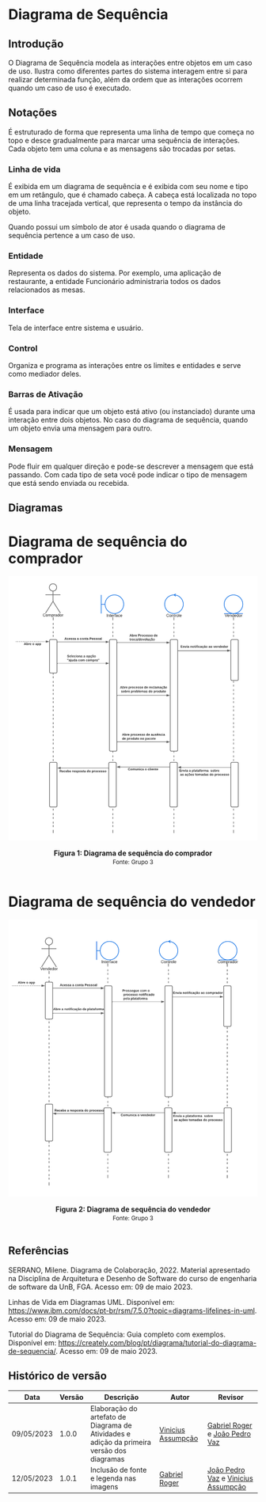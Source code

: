 # Diagrama de Sequência

## Introdução

O Diagrama de Sequência modela as interações entre objetos em um caso de uso. Ilustra como diferentes partes do sistema interagem entre si para realizar determinada função, além da ordem que as interações ocorrem quando um caso de uso é executado.

## Notações

É estruturado de forma que representa uma linha de tempo que começa no topo e desce gradualmente para marcar uma sequência de interações. Cada objeto tem uma coluna e as mensagens são trocadas por setas.

### Linha de vida

É exibida em um diagrama de sequência e é exibida com seu nome e tipo em um retângulo, que é chamado cabeça. A cabeça está localizada no topo de uma linha tracejada vertical, que representa o tempo da instância do objeto.

Quando possui um símbolo de ator é usada quando o diagrama de sequência pertence a um caso de uso.

### Entidade

Representa os dados do sistema. Por exemplo, uma aplicação de restaurante, a entidade Funcionário administraria todos os dados relacionados as mesas.

### Interface

Tela de interface entre sistema e usuário.

### Control

Organiza e programa as interações entre os limites e entidades e serve como mediador deles.

### Barras de Ativação

É usada para indicar que um objeto está ativo (ou instanciado) durante uma interação entre dois objetos. No caso do diagrama de sequência, quando um objeto envia uma mensagem para outro.

### Mensagem

Pode fluir em qualquer direção e pode-se descrever a mensagem que está passando. Com cada tipo de seta você pode indicar o tipo de mensagem que está sendo enviada ou recebida.

## Diagramas

# Diagrama de sequência do comprador

![Diagrama de Sequência cliente](/docs/Assets/diagramasAgeisImg/DiagramaSeqComprador.png)

<figcaption align='center'>
  <b>Figura 1: Diagrama de sequência do comprador</b>
  </br>
  <small>Fonte: Grupo 3</small>
</figcaption>
</br>

# Diagrama de sequência do vendedor

![Diagrama de Sequência vendedor](/docs/Assets/diagramasAgeisImg/DiagramaSeqVendedorpng.png)

<figcaption align='center'>
  <b>Figura 2: Diagrama de sequência do vendedor</b>
  </br>
  <small>Fonte: Grupo 3</small>
</figcaption>
</br>

## Referências

SERRANO, Milene. Diagrama de Colaboração, 2022. Material apresentado na Disciplina de Arquitetura e Desenho de Software do curso de engenharia de software da UnB, FGA. Acesso em: 09 de maio 2023.

Linhas de Vida em Diagramas UML. Disponível em: https://www.ibm.com/docs/pt-br/rsm/7.5.0?topic=diagrams-lifelines-in-uml. Acesso em: 09 de maio 2023.

Tutorial do Diagrama de Sequência: Guia completo com exemplos. Disponível em: https://creately.com/blog/pt/diagrama/tutorial-do-diagrama-de-sequencia/. Acesso em: 09 de maio 2023.

## Histórico de versão

| Data | Versão | Descrição | Autor | Revisor | 
| -----|--------|----------|------|-------- |
| 09/05/2023 | 1.0.0 | Elaboração do artefato de Diagrama de Atividades e adição da primeira versão dos diagramas | [Vinicius Assumpção](https://github.com/viniman27) | [Gabriel Roger](https://github.com/GabrielRoger07) e [João Pedro Vaz](https://github.com/JoaoPedro0803) |
| 12/05/2023 | 1.0.1 | Inclusão de fonte e legenda nas imagens | [Gabriel Roger](https://github.com/GabrielRoger07) | [João Pedro Vaz](https://github.com/JoaoPedro0803) e [Vinicius Assumpção](https://github.com/viniman27) |
